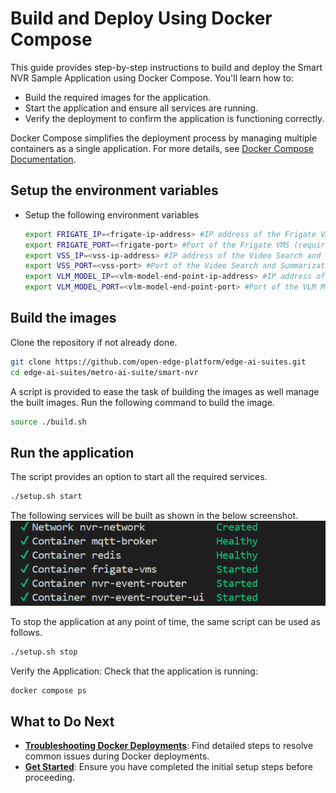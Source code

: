 # Build and Deploy Using Docker Compose

This guide provides step-by-step instructions to build and deploy the Smart NVR Sample Application using Docker Compose. You'll learn how to:
- Build the required images for the application.
- Start the application and ensure all services are running.
- Verify the deployment to confirm the application is functioning correctly.

Docker Compose simplifies the deployment process by managing multiple containers as a single application. For more details, see [Docker Compose Documentation](https://docs.docker.com/compose/).

## Setup the environment variables
- Setup the following environment variables
  ```bash
  export FRIGATE_IP=<frigate-ip-address> #IP address of the Frigate VMS (required)
  export FRIGATE_PORT=<frigate-port> #Port of the Frigate VMS (required, typically 5000)
  export VSS_IP=<vss-ip-address> #IP address of the Video Search and Summarization service (required)
  export VSS_PORT=<vss-port> #Port of the Video Search and Summarization service (required, typically 12345)
  export VLM_MODEL_IP=<vlm-model-end-point-ip-address> #IP address of the VLM Model Endpoint (required)
  export VLM_MODEL_PORT=<vlm-model-end-point-port> #Port of the VLM Model Endpoint (required, typically 9766)
  ```

## Build the images
Clone the repository if not already done.
```bash
git clone https://github.com/open-edge-platform/edge-ai-suites.git
cd edge-ai-suites/metro-ai-suite/smart-nvr
```
A script is provided to ease the task of building the images as well manage the built images. Run the following command to build the image.
  ```bash
  source ./build.sh
  ```

## Run the application
The script provides an option to start all the required services.
  ```bash
  ./setup.sh start
  ```
The following services will be built as shown in the below screenshot.
![Services overview](./_images/containers.png)

To stop the application at any point of time, the same script can be used as follows.
  ```bash
  ./setup.sh stop
  ```

Verify the Application: Check that the application is running:
```bash
docker compose ps
```

## What to Do Next
- **[Troubleshooting Docker Deployments](./support.md#troubleshooting-docker-deployments)**: Find detailed steps to resolve common issues during Docker deployments.
- **[Get Started](./get-started.md)**: Ensure you have completed the initial setup steps before proceeding.
